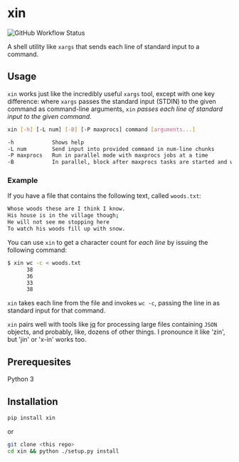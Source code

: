 # xin

![GitHub Workflow Status](https://img.shields.io/github/workflow/status/mike-douglas/xin/CI)

A shell utility like `xargs` that sends each line of standard input to a command.

## Usage

`xin` works just like the incredibly useful `xargs` tool, except with one key difference: where `xargs` passes the standard input (STDIN) to the given command as command-line arguments, `xin` *passes each line of standard input to the given command*.

```bash
xin [-h] [-L num] [-B] [-P maxprocs] command [arguments...]

-h            Shows help
-L num        Send input into provided command in num-line chunks
-P maxprocs   Run in parallel mode with maxprocs jobs at a time
-B            In parallel, block after maxprocs tasks are started and wait
```

### Example

If you have a file that contains the following text, called `woods.txt`:

```bash
Whose woods these are I think I know.
His house is in the village though;
He will not see me stopping here
To watch his woods fill up with snow.
```

You can use `xin` to get a character count for *each line* by issuing the following command:

```bash
$ xin wc -c < woods.txt
      38
      36
      33
      38
```

`xin` takes each line from the file and invokes `wc -c`, passing the line in as standard input for that command.

`xin` pairs well with tools like [jq](http://stedolan.github.io/jq/) for processing large files containing `JSON` objects, and probably, like, dozens of other things. I pronounce it like 'zin', but 'jin' or 'x-in' works too.

## Prerequesites

Python 3

## Installation

```bash
pip install xin
```

or

```bash
git clone <this repo>
cd xin && python ./setup.py install
```
